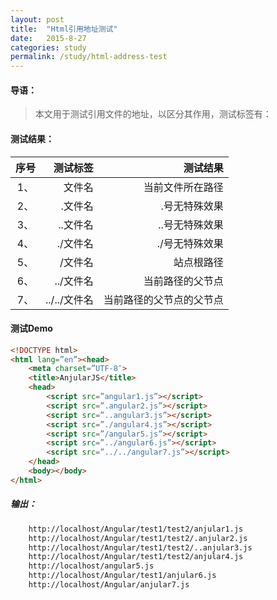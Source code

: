 ```yaml
---
layout: post
title:  "Html引用地址测试"
date:   2015-8-27 
categories: study
permalink: /study/html-address-test
---
```

#### 导语：

> 本文用于测试引用文件的地址，以区分其作用，测试标签有：

#### 测试结果：

|序号|  测试标签 |       测试结果|
|:--:|---------:|----------:|
|1、 |     文件名|        当前文件所在路径|
|2、 |    .文件名|       .号无特殊效果|
|3、 |   ..文件名|      ..号无特殊效果|
|4、 |   ./文件名|     ./号无特殊效果|
|5、 |    /文件名|    站点根路径|
|6、 |  ../文件名|   当前路径的父节点|
|7、 |../../文件名|  当前路径的父节点的父节点|

#### 测试Demo

```html
<!DOCTYPE html>
<html lang=”en”><head>
	<meta charset=”UTF-8″>
	<title>AnjularJS</title>
	<head>
		<script src=”angular1.js”></script>
		<script src=”.angular2.js”></script>
		<script src=”..angular3.js”></script>
		<script src=”./angular4.js”></script>
		<script src=”/angular5.js”></script>
		<script src=”../angular6.js”></script>
		<script src=”../../angular7.js”></script>
	</head>
	<body></body>
</html>
```
##### 输出：

```html
	http://localhost/Angular/test1/test2/anjular1.js
	http://localhost/Angular/test1/test2/.anjular2.js
	http://localhost/Angular/test1/test2/..anjular3.js
	http://localhost/Angular/test1/test2/anjular4.js
	http://localhost/angular5.js
	http://localhost/Angular/test1/anjular6.js
	http://localhost/Angular/anjular7.js
```